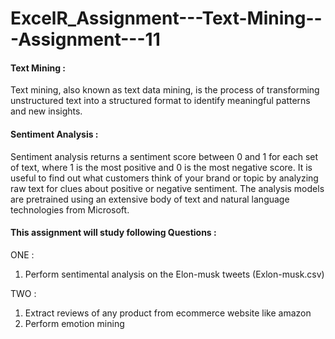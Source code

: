 # ExcelR_Assignment---Text-Mining---Assignment---11

#### Text Mining :
Text mining, also known as text data mining, is the process of transforming unstructured text into a structured format to identify meaningful patterns and new insights.

#### Sentiment Analysis :
Sentiment analysis returns a sentiment score between 0 and 1 for each set of text, where 1 is the most positive and 0 is the most negative score. It is useful to find out what customers think of your brand or topic by analyzing raw text for clues about positive or negative sentiment. The analysis models are pretrained using an extensive body of text and natural language technologies from Microsoft.

#### This assignment will study following Questions :
ONE :

  1. Perform sentimental analysis on the Elon-musk tweets (Exlon-musk.csv)

TWO :

  1. Extract reviews of any product from ecommerce website like amazon
  2. Perform emotion mining
